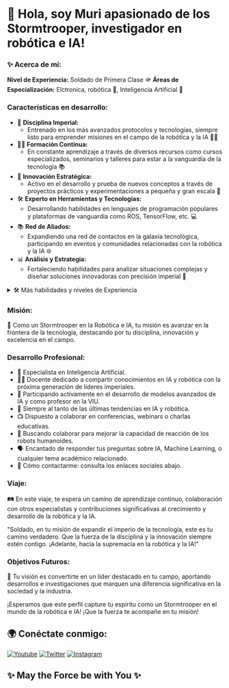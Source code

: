  # 👋 Hola, soy Muri apasionado de los Stormtrooper, investigador en robótica e IA!

### ✨ Acerca de mí:

**Nivel de Experiencia:** Soldado de Primera Clase 🪖
**Áreas de Especialización:** Elctronica, robótica 🤖, Inteligencia Artificial 🧠

### Características en desarrollo:
- 🚀 **Disciplina Imperial:**
    - Entrenado en los más avanzados protocolos y tecnologías, siempre listo para emprender misiones en el campo de la robótica y la IA 🕵️‍♂️
- 👨‍💻 **Formación Continua:**
    - En constante aprendizaje a través de diversos recursos como cursos especializados, seminarios y talleres para estar a la vanguardia de la tecnología 📚
- 🌌 **Innovación Estratégica:**
    - Activo en el desarrollo y prueba de nuevos conceptos a través de proyectos prácticos y experimentaciones a pequeña y gran escala 🔧
- 🛠 **Experto en Herramientas y Tecnologías:**
    - Desarrollando habilidades en lenguajes de programación populares y plataformas de vanguardia como ROS, TensorFlow, etc. 💻
- 📚 **Red de Aliados:**
    - Expandiendo una red de contactos en la galaxia tecnológica, participando en eventos y comunidades relacionadas con la robótica y la IA 🌐
- 📊 **Análisis y Estrategia:**
    - Fortaleciendo habilidades para analizar situaciones complejas y diseñar soluciones innovadoras con precisión imperial 🧠

<details>
<summary>🛠️ Más habilidades y niveles de Experiencia</summary>

#### Nivel Experto 🚀
- Programación en Python y C++
- Análisis de Datos y Procesamiento
- Comunicación efectiva y presentaciones técnicas

#### Nivel Avanzado 🧠
- Desarrollo de algoritmos de IA
- Integración de sistemas robóticos
- Manejo de herramientas de aprendizaje automático (como TensorFlow)
- Diseño e implementación  y consultoría en IA y Robótica
- Desarrollo de soluciones de automatización

#### Nivel Intermedio 🌟
- Gestión y liderazgo de proyectos de IA
- Investigación y desarrollo en tecnologías emergentes
- Trabajo colaborativo y coordinación de equipos multidisciplinarios

</details>



### Misión:
🌟 Como un Stormtrooper en la Robótica e IA, tu misión es avanzar en la frontera de la tecnología, destacando por tu disciplina, innovación y excelencia en el campo.

### Desarrollo Profesional:
- 🤖 Especialista en Inteligencia Artificial.
- 👨‍🏫 Docente dedicado a compartir conocimientos en IA y robótica con la próxima generación de líderes imperiales.
- 🚀 Participando activamente en el desarrollo de modelos avanzados de IA y como profesor en la VIU.
- 📘 Siempre al tanto de las últimas tendencias en IA y robótica.
- 📺 Dispuesto a colaborar en conferencias, webinars o charlas educativas.
- 🤝 Buscando colaborar para mejorar la capacidad de reacción de los robots humanoides.
- 🗣 Encantado de responder tus preguntas sobre IA, Machine Learning, o cualquier tema académico relacionado.
- 📩 Cómo contactarme: consulta los enlaces sociales abajo.

### Viaje:
🛤 En este viaje, te espera un camino de aprendizaje continuo, colaboración con otros especialistas y contribuciones significativas al crecimiento y desarrollo de la robótica y la IA.

"Soldado, en tu misión de expandir el imperio de la tecnología, este es tu camino verdadero. Que la fuerza de la disciplina y la innovación siempre estén contigo. ¡Adelante, hacia la supremacía en la robótica y la IA!"

### Objetivos Futuros:
🚀 Tu visión es convertirte en un líder destacado en tu campo, aportando desarrollos e investigaciones que marquen una diferencia significativa en la sociedad y la industria.

¡Esperamos que este perfil capture tu espíritu como un Stormtrooper en el mundo de la robótica e IA! ¡Que la fuerza te acompañe en tu misión!

## 🌍 Conéctate conmigo:

[![Youtube](https://img.shields.io/badge/-YouTube-red?style=flat-square&logo=youtube&logoColor=white)](https://www.youtube.com/@EruditosTECH/featured)
[![Twitter](https://img.shields.io/badge/-Twitter-1DA1F2?style=flat-square&logo=twitter&logoColor=white)](https://twitter.com/EruditosTech)
[![Instagram](https://img.shields.io/badge/-Instagram-E4405F?style=flat-square&logo=instagram&logoColor=white)](https://www.instagram.com/eruditostech/)

## ✨ May the Force be with You ✨


